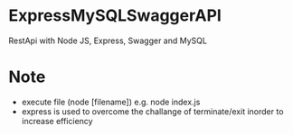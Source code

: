 # ExpressMySQLSwaggerAPI
RestApi with Node JS, Express, Swagger and MySQL

# Note
- execute file (node [filename]) e.g. node index.js
- express is used to overcome the challange of terminate/exit inorder to increase efficiency